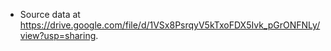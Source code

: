 - Source data at https://drive.google.com/file/d/1VSx8PsrqyV5kTxoFDX5Ivk_pGrONFNLy/view?usp=sharing.
